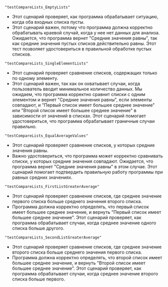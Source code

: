 ```"testCompareLists_EmptyLists"```
* Этот сценарий проверяет, как программа обрабатывает ситуацию, когда оба входных списка пусты.
* Этот сценарий важен, потому что программа должна корректно обрабатывать краевой случай, когда у нее нет данных для анализа. Ожидается, что программа вернет "Средние значения равны", так как средние значения пустых списков действительно равны. Этот тест позволяет удостовериться в правильной обработке пустых списков.

```"testCompareLists_SingleElementLists"```
* Этот сценарий проверяет сравнение списков, содержащих только по одному элементу.
* Этот сценарий важен, так как он охватывает случаи, когда пользователь вводит минимальное количество данных. Мы ожидаем, что программа корректно сравнит списки с одним элементом и вернет "Средние значения равны", если элементы совпадают, и "Первый список имеет большее среднее значение" или "Второй список имеет большее среднее значение" в зависимости от значений в списках. Этот сценарий помогает удостовериться, что программа обрабатывает граничные случаи правильно.

```"testCompareLists_EqualAverageValues"```
* Этот сценарий проверяет сравнение списков, у которых средние значения равны.
* Важно удостовериться, что программа может корректно сравнивать списки, у которых средние значения совпадают. Ожидается, что программа вернет "Средние значения равны" в этом случае. Этот сценарий помогает подтвердить правильную работу программы при равных средних значениях.

```"testCompareLists_FirstListGreaterAverage"```
* Этот сценарий проверяет сравнение списков, где среднее значение первого списка больше среднего значения второго списка.
* Программа должна корректно определять, что первый список имеет большее среднее значение, и вернуть "Первый список имеет большее среднее значение". Этот сценарий проверяет, как программа обрабатывает случаи, когда среднее значение одного списка больше другого.

```"testCompareLists_SecondListGreaterAverage"```
* Этот сценарий проверяет сравнение списков, где среднее значение второго списка больше среднего значения первого списка.
* Программа должна корректно определять, что второй список имеет большее среднее значение, и вернуть "Второй список имеет большее среднее значение". Этот сценарий проверяет, как программа обрабатывает случаи, когда среднее значение второго списка больше первого.